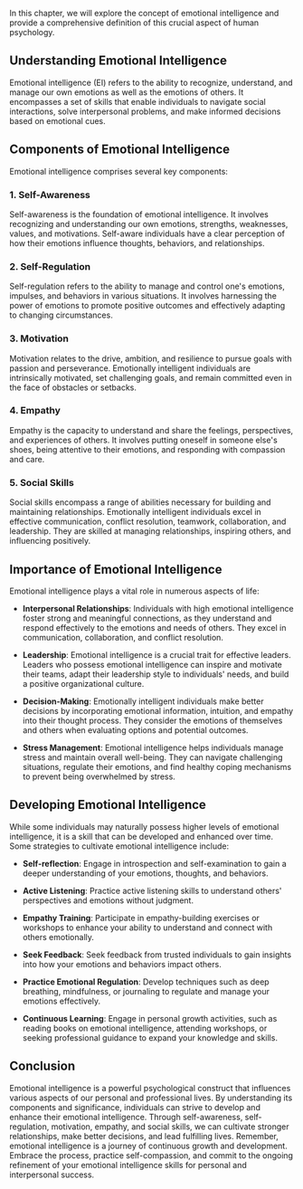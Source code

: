 
In this chapter, we will explore the concept of emotional intelligence and provide a comprehensive definition of this crucial aspect of human psychology.

Understanding Emotional Intelligence
------------------------------------

Emotional intelligence (EI) refers to the ability to recognize, understand, and manage our own emotions as well as the emotions of others. It encompasses a set of skills that enable individuals to navigate social interactions, solve interpersonal problems, and make informed decisions based on emotional cues.

Components of Emotional Intelligence
------------------------------------

Emotional intelligence comprises several key components:

### 1. **Self-Awareness**

Self-awareness is the foundation of emotional intelligence. It involves recognizing and understanding our own emotions, strengths, weaknesses, values, and motivations. Self-aware individuals have a clear perception of how their emotions influence thoughts, behaviors, and relationships.

### 2. **Self-Regulation**

Self-regulation refers to the ability to manage and control one's emotions, impulses, and behaviors in various situations. It involves harnessing the power of emotions to promote positive outcomes and effectively adapting to changing circumstances.

### 3. **Motivation**

Motivation relates to the drive, ambition, and resilience to pursue goals with passion and perseverance. Emotionally intelligent individuals are intrinsically motivated, set challenging goals, and remain committed even in the face of obstacles or setbacks.

### 4. **Empathy**

Empathy is the capacity to understand and share the feelings, perspectives, and experiences of others. It involves putting oneself in someone else's shoes, being attentive to their emotions, and responding with compassion and care.

### 5. **Social Skills**

Social skills encompass a range of abilities necessary for building and maintaining relationships. Emotionally intelligent individuals excel in effective communication, conflict resolution, teamwork, collaboration, and leadership. They are skilled at managing relationships, inspiring others, and influencing positively.

Importance of Emotional Intelligence
------------------------------------

Emotional intelligence plays a vital role in numerous aspects of life:

* **Interpersonal Relationships**: Individuals with high emotional intelligence foster strong and meaningful connections, as they understand and respond effectively to the emotions and needs of others. They excel in communication, collaboration, and conflict resolution.

* **Leadership**: Emotional intelligence is a crucial trait for effective leaders. Leaders who possess emotional intelligence can inspire and motivate their teams, adapt their leadership style to individuals' needs, and build a positive organizational culture.

* **Decision-Making**: Emotionally intelligent individuals make better decisions by incorporating emotional information, intuition, and empathy into their thought process. They consider the emotions of themselves and others when evaluating options and potential outcomes.

* **Stress Management**: Emotional intelligence helps individuals manage stress and maintain overall well-being. They can navigate challenging situations, regulate their emotions, and find healthy coping mechanisms to prevent being overwhelmed by stress.

Developing Emotional Intelligence
---------------------------------

While some individuals may naturally possess higher levels of emotional intelligence, it is a skill that can be developed and enhanced over time. Some strategies to cultivate emotional intelligence include:

* **Self-reflection**: Engage in introspection and self-examination to gain a deeper understanding of your emotions, thoughts, and behaviors.

* **Active Listening**: Practice active listening skills to understand others' perspectives and emotions without judgment.

* **Empathy Training**: Participate in empathy-building exercises or workshops to enhance your ability to understand and connect with others emotionally.

* **Seek Feedback**: Seek feedback from trusted individuals to gain insights into how your emotions and behaviors impact others.

* **Practice Emotional Regulation**: Develop techniques such as deep breathing, mindfulness, or journaling to regulate and manage your emotions effectively.

* **Continuous Learning**: Engage in personal growth activities, such as reading books on emotional intelligence, attending workshops, or seeking professional guidance to expand your knowledge and skills.

Conclusion
----------

Emotional intelligence is a powerful psychological construct that influences various aspects of our personal and professional lives. By understanding its components and significance, individuals can strive to develop and enhance their emotional intelligence. Through self-awareness, self-regulation, motivation, empathy, and social skills, we can cultivate stronger relationships, make better decisions, and lead fulfilling lives. Remember, emotional intelligence is a journey of continuous growth and development. Embrace the process, practice self-compassion, and commit to the ongoing refinement of your emotional intelligence skills for personal and interpersonal success.
